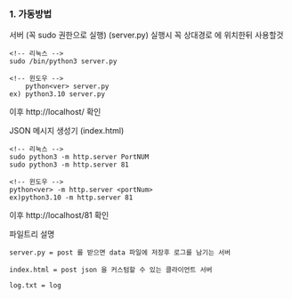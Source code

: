 ### 1. 가동방법

서버 (꼭 sudo 권한으로 실행) (server.py)
실행시 꼭 상대경로 에 위치한뒤 사용할것

```
<!-- 리눅스 -->
sudo /bin/python3 server.py

<!-- 윈도우 -->
    python<ver> server.py
ex) python3.10 server.py
```

이후 http://localhost/ 확인

JSON 메시지 생성기 (index.html)

```
<!-- 리눅스 -->
sudo python3 -m http.server PortNUM
sudo python3 -m http.server 81

<!-- 윈도우 -->
python<ver> -m http.server <portNum>
ex)python3.10 -m http.server 81
```

<!--
문서도 한번 읽어보기
스트링도 전송할수 있도록 변경
trig 부분 사양 맞게 수정
서버쪽에서 res 신호 log 남기기
샘플 로그 남기기
리눅스 / 피시 ip 변경후 테스트하기
담주 월요일 까지 마감
-->

이후 http://localhost/81 확인

파일트리 설명

```
server.py = post 를 받으면 data 파일에 저장후 로그를 남기는 서버

index.html = post json 을 커스텀할 수 있는 클라이언트 서버

log.txt = log
```
